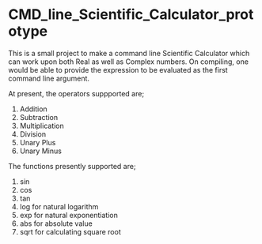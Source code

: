 # CMD_line_Scientific_Calculator_prototype

This is a small project to make a command line Scientific Calculator which can work upon both Real as well as Complex numbers.
On compiling, one would be able to provide the expression to be evaluated as the first command line argument.

At present, the operators suppported are;
1) Addition
2) Subtraction
3) Multiplication
4) Division
5) Unary Plus
5) Unary Minus

The functions presently supported are;
1) sin
2) cos
3) tan
4) log for natural logarithm
5) exp for natural exponentiation
6) abs for absolute value
7) sqrt for calculating square root
